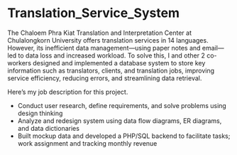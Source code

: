 # Translation_Service_System
The Chaloem Phra Kiat Translation and Interpretation Center at Chulalongkorn University offers translation services in 14 languages. However, its inefficient data management—using paper notes and email—led to data loss and increased workload. To solve this, I and other 2 co-workers designed and implemented a database system to store key information such as translators, clients, and translation jobs, improving service efficiency, reducing errors, and streamlining data retrieval.

Here’s my job description for this project.
- Conduct user research, define requirements, and solve problems using design thinking
- Analyze and redesign system using data flow diagrams, ER diagrams, and data dictionaries
- Built mockup data and developed a PHP/SQL backend to facilitate tasks; work assignment and tracking monthly revenue

